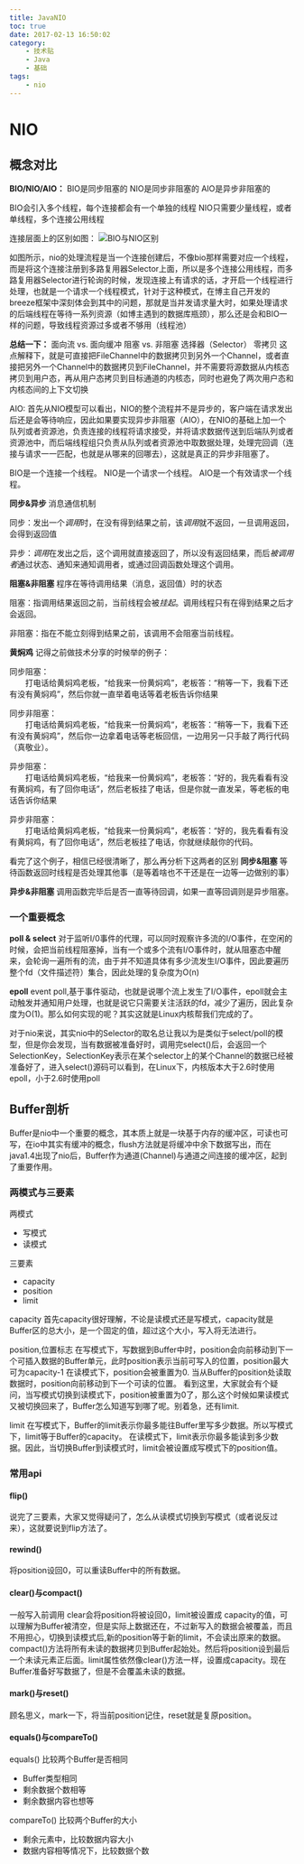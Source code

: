 ```yaml
---
title: JavaNIO
toc: true
date: 2017-02-13 16:50:02
category: 
	- 技术贴
	- Java
	- 基础
tags: 
    - nio
---
```


# NIO

## 概念对比
**BIO/NIO/AIO：**
BIO是同步阻塞的
NIO是同步非阻塞的
AIO是异步非阻塞的

BIO会引入多个线程，每个连接都会有一个单独的线程
NIO只需要少量线程，或者单线程，多个连接公用线程

<!--more-->
连接层面上的区别如图：
![BIO与NIO区别](/img/bio与nio.jpg)

如图所示，nio的处理流程是当一个连接创建后，不像bio那样需要对应一个线程，而是将这个连接注册到多路复用器Selector上面，所以是多个连接公用线程，而多路复用器Selector进行轮询的时候，发现连接上有请求的话，才开启一个线程进行处理，也就是一个请求一个线程模式，针对于这种模式，在博主自己开发的breeze框架中深刻体会到其中的问题，那就是当并发请求量大时，如果处理请求的后端线程在等待一系列资源（如博主遇到的数据库瓶颈），那么还是会和BIO一样的问题，导致线程资源过多或者不够用（线程池）

**总结一下：**
面向流 vs. 面向缓冲
阻塞 vs. 非阻塞
选择器（Selector）
零拷贝
	这点解释下，就是可直接把FileChannel中的数据拷贝到另外一个Channel，或者直接把另外一个Channel中的数据拷贝到FileChannel，并不需要将源数据从内核态拷贝到用户态，再从用户态拷贝到目标通道的内核态，同时也避免了两次用户态和内核态间的上下文切换


AIO:
首先从NIO模型可以看出，NIO的整个流程并不是异步的，客户端在请求发出后还是会等待响应，因此如果要实现异步非阻塞（AIO），在NIO的基础上加一个队列或者资源池，负责连接的线程将请求接受，并将请求数据传送到后端队列或者资源池中，而后端线程组只负责从队列或者资源池中取数据处理，处理完回调（连接与请求一一匹配，也就是从哪来的回哪去），这就是真正的异步非阻塞了。

BIO是一个连接一个线程。
NIO是一个请求一个线程。
AIO是一个有效请求一个线程。

**同步&异步**
消息通信机制

同步：发出一个*调用*时，在没有得到结果之前，该*调用*就不返回，一旦调用返回，会得到返回值

异步：*调用*在发出之后，这个调用就直接返回了，所以没有返回结果，而后*被调用者*通过状态、通知来通知调用者，或通过回调函数处理这个调用。

**阻塞&非阻塞**
程序在等待调用结果（消息，返回值）时的状态

阻塞：指调用结果返回之前，当前线程会被*挂起*。调用线程只有在得到结果之后才会返回。

非阻塞：指在不能立刻得到结果之前，该调用不会阻塞当前线程。

**黄焖鸡**
记得之前做技术分享的时候举的例子：

同步阻塞：
<br/>&emsp;&emsp;打电话给黄焖鸡老板，“给我来一份黄焖鸡”，老板答：“稍等一下，我看下还有没有黄焖鸡”，然后你就一直举着电话等着老板告诉你结果

同步非阻塞：
<br/>&emsp;&emsp;打电话给黄焖鸡老板，“给我来一份黄焖鸡“，老板答：“稍等一下，我看下还有没有黄焖鸡”，然后你一边拿着电话等老板回信，一边用另一只手敲了两行代码（真敬业）。

异步阻塞：
<br/>&emsp;&emsp;打电话给黄焖鸡老板，“给我来一份黄焖鸡”，老板答：“好的，我先看看有没有黄焖鸡，有了回你电话”，然后老板挂了电话，但是你就一直发呆，等老板的电话告诉你结果

异步非阻塞：
<br/>&emsp;&emsp;打电话给黄焖鸡老板，“给我来一份黄焖鸡”，老板答：“好的，我先看看有没有黄焖鸡，有了回你电话”，然后老板挂了电话，你就继续敲你的代码。

看完了这个例子，相信已经很清晰了，那么再分析下这两者的区别
**同步&阻塞**
等待函数返回时线程是否处理其他事（是等着啥也不干还是在一边等一边做别的事）

**异步&非阻塞**
调用函数完毕后是否一直等待回调，如果一直等回调则是异步阻塞。


### 一个重要概念 
**poll & select**
对于监听I/0事件的代理，可以同时观察许多流的I/O事件，在空闲的时候，会把当前线程阻塞掉，当有一个或多个流有I/O事件时，就从阻塞态中醒来，会轮询一遍所有的流，由于并不知道具体有多少流发生I/O事件，因此要遍历整个fd（文件描述符）集合，因此处理的复杂度为O(n)

**epoll**
event poll,基于事件驱动，也就是说哪个流上发生了I/O事件，epoll就会主动触发并通知用户处理，也就是说它只需要关注活跃的fd，减少了遍历，因此复杂度为O(1)。那么如何实现的呢？其实这就是Linux内核帮我们完成的了。

对于nio来说，其实nio中的Selector的取名总让我以为是类似于select/poll的模型，但是你会发现，当有数据被准备好时，调用完select()后，会返回一个SelectionKey，SelectionKey表示在某个selector上的某个Channel的数据已经被准备好了，进入select()源码可以看到，在Linux下，内核版本大于2.6时使用epoll，小于2.6时使用poll



## Buffer剖析
Buffer是nio中一个重要的概念，其本质上就是一块基于内存的缓冲区，可读也可写，在io中其实有缓冲的概念，flush方法就是将缓冲中余下数据写出，而在java1.4出现了nio后，Buffer作为通道(Channel)与通道之间连接的缓冲区，起到了重要作用。

### 两模式与三要素

两模式

- 写模式
- 读模式

三要素

- capacity
- position
- limit

<!--more-->
capacity
首先capacity很好理解，不论是读模式还是写模式，capacity就是Buffer区的总大小，是一个固定的值，超过这个大小，写入将无法进行。

position,位置标志
在写模式下，写数据到Buffer中时，position会向前移动到下一个可插入数据的Buffer单元，此时position表示当前可写入的位置，position最大可为capacity-1
在读模式下，position会被重置为0. 当从Buffer的position处读取数据时，position向前移动到下一个可读的位置。
看到这里，大家就会有个疑问，当写模式切换到读模式下，position被重置为0了，那么这个时候如果读模式又被切换回来了，Buffer怎么知道写到哪了呢。别着急，还有limit.

limit 
在写模式下，Buffer的limit表示你最多能往Buffer里写多少数据。所以写模式下，limit等于Buffer的capacity。
在读模式下，limit表示你最多能读到多少数据。因此，当切换Buffer到读模式时，limit会被设置成写模式下的position值。


### 常用api
#### flip()
说完了三要素，大家又觉得疑问了，怎么从读模式切换到写模式（或者说反过来），这就要说到flip方法了。

#### rewind()
将position设回0，可以重读Buffer中的所有数据。

#### clear()与compact()
一般写入前调用
clear会将position将被设回0，limit被设置成 capacity的值，可以理解为Buffer被清空，但是实际上数据还在，不过新写入的数据会被覆盖，而且不用担心，切换到读模式后,新的position等于新的limit，不会读出原来的数据。
compact()方法将所有未读的数据拷贝到Buffer起始处。然后将position设到最后一个未读元素正后面。limit属性依然像clear()方法一样，设置成capacity。现在Buffer准备好写数据了，但是不会覆盖未读的数据。

#### mark()与reset()
顾名思义，mark一下，将当前position记住，reset就是复原position。

#### equals()与compareTo()
equals() 比较两个Buffer是否相同

- Buffer类型相同
- 剩余数据个数相等
- 剩余数据内容也想等

compareTo() 比较两个Buffer的大小

- 剩余元素中，比较数据内容大小
- 数据内容相等情况下，比较数据个数
